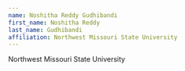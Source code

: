 ```yaml
---
name: Noshitha Reddy Gudhibandi
first_name: Noshitha Reddy
last_name: Gudhibandi
affiliation: Northwest Missouri State University
---
```


Northwest Missouri State University
